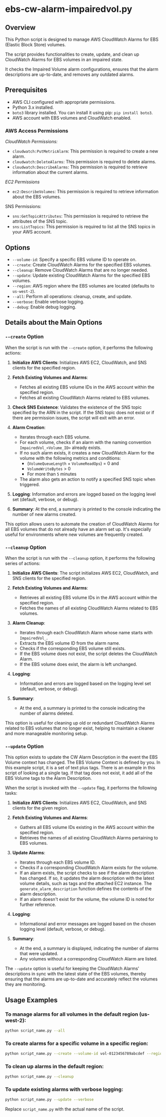 # ebs-cw-alarm-impairedvol.py

## Overview

This Python script is designed to manage AWS CloudWatch Alarms for EBS (Elastic Block Store) volumes.

The script provides functionalities to create, update, and clean up CloudWatch Alarms for EBS volumes in an impaired state.

It checks the Impaired Volume alarm configurations, ensures that the alarm descriptions are up-to-date, and removes any outdated alarms.

## Prerequisites

- AWS CLI configured with appropriate permissions.
- Python 3.x installed.
- `boto3` library installed. You can install it using pip: `pip install boto3`.
- AWS account with EBS volumes and CloudWatch enabled.

### AWS Access Permissions

_CloudWatch Permissions:_

- `cloudwatch:PutMetricAlarm`: This permission is required to create a new alarm.
- `cloudwatch:DeleteAlarms`: This permission is required to delete alarms.
- `cloudwatch:DescribeAlarms`: This permission is required to retrieve information about the current alarms.

_EC2 Permissions_

- `ec2:DescribeVolumes`: This permission is required to retrieve information about the EBS volumes.

SNS Permissions:

- `sns:GetTopicAttributes`: This permission is required to retrieve the attributes of the SNS topic.
- `sns:ListTopics`: This permission is required to list all the SNS topics in your AWS account.

## Options

- `--volume-id`: Specify a specific EBS volume ID to operate on.
- `--create`: Create CloudWatch Alarms for the specified EBS volumes.
- `--cleanup`: Remove CloudWatch Alarms that are no longer needed.
- `--update`: Update existing CloudWatch Alarms for the specified EBS volumes.
- `--region`: AWS region where the EBS volumes are located (defaults to `us-west-2`).
- `--all`: Perform all operations: cleanup, create, and update.
- `--verbose`: Enable verbose logging.
- `--debug`: Enable debug logging.

## Details about the Main Options

### `--create` Option

When the script is run with the `--create` option, it performs the following actions:

1. **Initialize AWS Clients**: Initializes AWS EC2, CloudWatch, and SNS clients for the specified region.

2. **Fetch Existing Volumes and Alarms**:

   - Fetches all existing EBS volume IDs in the AWS account within the specified region.
   - Fetches all existing CloudWatch Alarms related to EBS volumes.

3. **Check SNS Existence**: Validates the existence of the SNS topic specified by the ARN in the script. If the SNS topic does not exist or if there are permission issues, the script will exit with an error.

4. **Alarm Creation**:

   - Iterates through each EBS volume.
   - For each volume, checks if an alarm with the naming convention `ImpairedVol_<Volume_ID>` already exists.
   - If no such alarm exists, it creates a new CloudWatch Alarm for the volume with the following metrics and conditions:
     - (`VolumeQueueLength` + `VolumeReadOps`) = 0 and
     - `VolumeWriteBytes` > 0
     - For more than `5` minutes
   - The alarm also gets an action to notify a specified SNS topic when triggered.

5. **Logging**: Information and errors are logged based on the logging level set (default, verbose, or debug).

6. **Summary**: At the end, a summary is printed to the console indicating the number of new alarms created.

This option allows users to automate the creation of CloudWatch Alarms for all EBS volumes that do not already have an alarm set up. It's especially useful for environments where new volumes are frequently created.

### `--cleanup` Option

When the script is run with the `--cleanup` option, it performs the following series of actions:

1. **Initialize AWS Clients**: The script initializes AWS EC2, CloudWatch, and SNS clients for the specified region.

2. **Fetch Existing Volumes and Alarms**:

   - Retrieves all existing EBS volume IDs in the AWS account within the specified region.
   - Fetches the names of all existing CloudWatch Alarms related to EBS volumes.

3. **Alarm Cleanup**:

   - Iterates through each CloudWatch Alarm whose name starts with `ImpairedVol_`.
   - Extracts the EBS volume ID from the alarm name.
   - Checks if the corresponding EBS volume still exists.
   - If the EBS volume does not exist, the script deletes the CloudWatch Alarm.
   - If the EBS volume does exist, the alarm is left unchanged.

4. **Logging**:

   - Information and errors are logged based on the logging level set (default, verbose, or debug).

5. **Summary**:
   - At the end, a summary is printed to the console indicating the number of alarms deleted.

This option is useful for cleaning up old or redundant CloudWatch Alarms related to EBS volumes that no longer exist, helping to maintain a cleaner and more manageable monitoring setup.

### `--update` Option

This option exists to update the CW Alarm Description in the event the EBS Volume context has changed. The EBS Volume Context is defined by you. In this example script, it is a set of text plus tags. There is an example in this script of looking at a single tag. If that tag does not exist, it add all of the EBS Volume tags to the Alarm Description.

When the script is invoked with the `--update` flag, it performs the following tasks:

1. **Initialize AWS Clients**: Initializes AWS EC2, CloudWatch, and SNS clients for the given region.

2. **Fetch Existing Volumes and Alarms**:

   - Gathers all EBS volume IDs existing in the AWS account within the specified region.
   - Retrieves the names of all existing CloudWatch Alarms pertaining to EBS volumes.

3. **Update Alarms**:

   - Iterates through each EBS volume ID.
   - Checks if a corresponding CloudWatch Alarm exists for the volume.
   - If an alarm exists, the script checks to see if the alarm description has changed. If so, it updates the alarm description with the latest volume details, such as tags and the attached EC2 instance. The `generate_alarm_description` function defines the contents of the alarm description.
   - If an alarm doesn't exist for the volume, the volume ID is noted for further reference.

4. **Logging**:

   - Informational and error messages are logged based on the chosen logging level (default, verbose, or debug).

5. **Summary**:

   - At the end, a summary is displayed, indicating the number of alarms that were updated.
   - Any volumes without a corresponding CloudWatch Alarm are listed.

The `--update` option is useful for keeping the CloudWatch Alarms' descriptions in sync with the latest state of the EBS volumes, thereby ensuring that the alarms are up-to-date and accurately reflect the volumes they are monitoring.

## Usage Examples

### To manage alarms for all volumes in the default region (us-west-2):

```bash
python script_name.py --all
```

### To create alarms for a specific volume in a specific region:

```bash
python script_name.py --create --volume-id vol-0123456789abcdef --region us-east-1
```

### To clean up alarms in the default region:

```bash
python script_name.py --cleanup
```

### To update existing alarms with verbose logging:

```bash
python script_name.py --update --verbose
```

Replace `script_name.py` with the actual name of the script.
